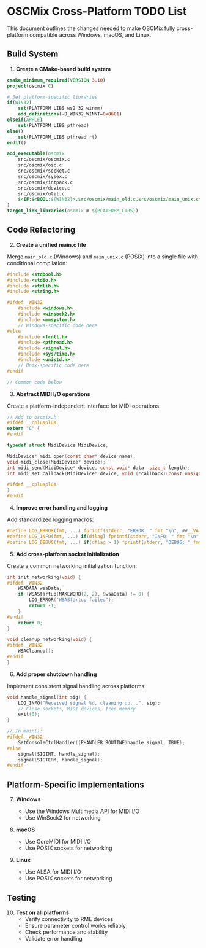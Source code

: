 # OSCMix Cross-Platform TODO List

This document outlines the changes needed to make OSCMix fully cross-platform compatible across Windows, macOS, and Linux.

## Build System

1. **Create a CMake-based build system**

```cmake
cmake_minimum_required(VERSION 3.10)
project(oscmix C)

# Set platform-specific libraries
if(WIN32)
    set(PLATFORM_LIBS ws2_32 winmm)
    add_definitions(-D_WIN32_WINNT=0x0601)
elseif(APPLE)
    set(PLATFORM_LIBS pthread)
else()
    set(PLATFORM_LIBS pthread rt)
endif()

add_executable(oscmix
    src/oscmix/oscmix.c
    src/oscmix/osc.c
    src/oscmix/socket.c
    src/oscmix/sysex.c
    src/oscmix/intpack.c
    src/oscmix/device.c
    src/oscmix/util.c
    $<IF:$<BOOL:${WIN32}>,src/oscmix/main_old.c,src/oscmix/main_unix.c>
)
target_link_libraries(oscmix m ${PLATFORM_LIBS})
```

## Code Refactoring

2. **Create a unified main.c file**

Merge `main_old.c` (Windows) and `main_unix.c` (POSIX) into a single file with conditional compilation:

```c
#include <stdbool.h>
#include <stdio.h>
#include <stdlib.h>
#include <string.h>

#ifdef _WIN32
    #include <windows.h>
    #include <winsock2.h>
    #include <mmsystem.h>
    // Windows-specific code here
#else
    #include <fcntl.h>
    #include <pthread.h>
    #include <signal.h>
    #include <sys/time.h>
    #include <unistd.h>
    // Unix-specific code here
#endif

// Common code below
```

3. **Abstract MIDI I/O operations**

Create a platform-independent interface for MIDI operations:

```c
// Add to oscmix.h
#ifdef __cplusplus
extern "C" {
#endif

typedef struct MidiDevice MidiDevice;

MidiDevice* midi_open(const char* device_name);
void midi_close(MidiDevice* device);
int midi_send(MidiDevice* device, const void* data, size_t length);
int midi_set_callback(MidiDevice* device, void (*callback)(const unsigned char*, size_t));

#ifdef __cplusplus
}
#endif
```

4. **Improve error handling and logging**

Add standardized logging macros:

```c
#define LOG_ERROR(fmt, ...) fprintf(stderr, "ERROR: " fmt "\n", ##__VA_ARGS__)
#define LOG_INFO(fmt, ...) if(dflag) fprintf(stderr, "INFO: " fmt "\n", ##__VA_ARGS__)
#define LOG_DEBUG(fmt, ...) if(dflag > 1) fprintf(stderr, "DEBUG: " fmt "\n", ##__VA_ARGS__)
```

5. **Add cross-platform socket initialization**

Create a common networking initialization function:

```c
int init_networking(void) {
#ifdef _WIN32
    WSADATA wsaData;
    if (WSAStartup(MAKEWORD(2, 2), &wsaData) != 0) {
        LOG_ERROR("WSAStartup failed");
        return -1;
    }
#endif
    return 0;
}

void cleanup_networking(void) {
#ifdef _WIN32
    WSACleanup();
#endif
}
```

6. **Add proper shutdown handling**

Implement consistent signal handling across platforms:

```c
void handle_signal(int sig) {
    LOG_INFO("Received signal %d, cleaning up...", sig);
    // Close sockets, MIDI devices, free memory
    exit(0);
}

// In main():
#ifdef _WIN32
    SetConsoleCtrlHandler((PHANDLER_ROUTINE)handle_signal, TRUE);
#else
    signal(SIGINT, handle_signal);
    signal(SIGTERM, handle_signal);
#endif
```

## Platform-Specific Implementations

7. **Windows**
   - Use the Windows Multimedia API for MIDI I/O
   - Use WinSock2 for networking

8. **macOS**
   - Use CoreMIDI for MIDI I/O
   - Use POSIX sockets for networking

9. **Linux**
   - Use ALSA for MIDI I/O
   - Use POSIX sockets for networking

## Testing

10. **Test on all platforms**
    - Verify connectivity to RME devices
    - Ensure parameter control works reliably
    - Check performance and stability
    - Validate error handling
